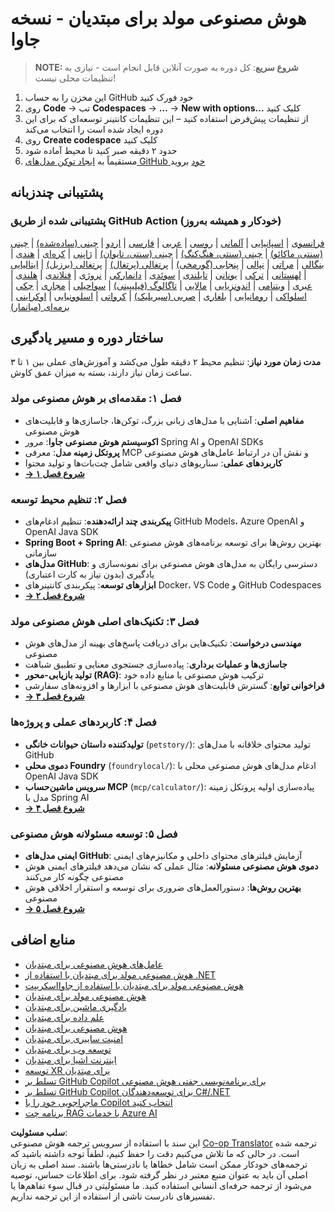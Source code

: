 <!--
CO_OP_TRANSLATOR_METADATA:
{
  "original_hash": "79df2d245c12d6b8ad57148fd049f106",
  "translation_date": "2025-07-23T11:56:58+00:00",
  "source_file": "README.md",
  "language_code": "fa"
}
-->
# هوش مصنوعی مولد برای مبتدیان - نسخه جاوا

> **NOTE: شروع سریع**: کل دوره به صورت آنلاین قابل انجام است - نیازی به تنظیمات محلی نیست!
1. این مخزن را به حساب GitHub خود فورک کنید
2. روی **Code** → تب **Codespaces** → **...** → **New with options...** کلیک کنید
3. از تنظیمات پیش‌فرض استفاده کنید – این تنظیمات کانتینر توسعه‌ای که برای این دوره ایجاد شده است را انتخاب می‌کند
4. روی **Create codespace** کلیک کنید
5. حدود ۲ دقیقه صبر کنید تا محیط آماده شود
6. مستقیماً به [ایجاد توکن مدل‌های GitHub خود](./02-SetupDevEnvironment/README.md#step-2-create-a-github-personal-access-token) بروید

## پشتیبانی چندزبانه

### پشتیبانی شده از طریق GitHub Action (خودکار و همیشه به‌روز)

[فرانسوی](../fr/README.md) | [اسپانیایی](../es/README.md) | [آلمانی](../de/README.md) | [روسی](../ru/README.md) | [عربی](../ar/README.md) | [فارسی](./README.md) | [اردو](../ur/README.md) | [چینی (ساده‌شده)](../zh/README.md) | [چینی (سنتی، ماکائو)](../mo/README.md) | [چینی (سنتی، هنگ‌کنگ)](../hk/README.md) | [چینی (سنتی، تایوان)](../tw/README.md) | [ژاپنی](../ja/README.md) | [کره‌ای](../ko/README.md) | [هندی](../hi/README.md) | [بنگالی](../bn/README.md) | [مراتی](../mr/README.md) | [نپالی](../ne/README.md) | [پنجابی (گورمخی)](../pa/README.md) | [پرتغالی (پرتغال)](../pt/README.md) | [پرتغالی (برزیل)](../br/README.md) | [ایتالیایی](../it/README.md) | [لهستانی](../pl/README.md) | [ترکی](../tr/README.md) | [یونانی](../el/README.md) | [تایلندی](../th/README.md) | [سوئدی](../sv/README.md) | [دانمارکی](../da/README.md) | [نروژی](../no/README.md) | [فنلاندی](../fi/README.md) | [هلندی](../nl/README.md) | [عبری](../he/README.md) | [ویتنامی](../vi/README.md) | [اندونزیایی](../id/README.md) | [مالایی](../ms/README.md) | [تاگالوگ (فیلیپینی)](../tl/README.md) | [سواحیلی](../sw/README.md) | [مجاری](../hu/README.md) | [چکی](../cs/README.md) | [اسلواکی](../sk/README.md) | [رومانیایی](../ro/README.md) | [بلغاری](../bg/README.md) | [صربی (سیریلیک)](../sr/README.md) | [کرواتی](../hr/README.md) | [اسلوونیایی](../sl/README.md) | [اوکراینی](../uk/README.md) | [برمه‌ای (میانمار)](../my/README.md)

## ساختار دوره و مسیر یادگیری

**مدت زمان مورد نیاز**: تنظیم محیط ۲ دقیقه طول می‌کشد و آموزش‌های عملی بین ۱ تا ۳ ساعت زمان نیاز دارند، بسته به میزان عمق کاوش.

### **فصل ۱: مقدمه‌ای بر هوش مصنوعی مولد**
- **مفاهیم اصلی**: آشنایی با مدل‌های زبانی بزرگ، توکن‌ها، جاسازی‌ها و قابلیت‌های هوش مصنوعی
- **اکوسیستم هوش مصنوعی جاوا**: مرور Spring AI و OpenAI SDKs
- **پروتکل زمینه مدل**: معرفی MCP و نقش آن در ارتباط عامل‌های هوش مصنوعی
- **کاربردهای عملی**: سناریوهای دنیای واقعی شامل چت‌بات‌ها و تولید محتوا
- **[→ شروع فصل ۱](./01-IntroToGenAI/README.md)**

### **فصل ۲: تنظیم محیط توسعه**
- **پیکربندی چند ارائه‌دهنده**: تنظیم ادغام‌های GitHub Models، Azure OpenAI و OpenAI Java SDK
- **Spring Boot + Spring AI**: بهترین روش‌ها برای توسعه برنامه‌های هوش مصنوعی سازمانی
- **مدل‌های GitHub**: دسترسی رایگان به مدل‌های هوش مصنوعی برای نمونه‌سازی و یادگیری (بدون نیاز به کارت اعتباری)
- **ابزارهای توسعه**: پیکربندی کانتینرهای Docker، VS Code و GitHub Codespaces
- **[→ شروع فصل ۲](./02-SetupDevEnvironment/README.md)**

### **فصل ۳: تکنیک‌های اصلی هوش مصنوعی مولد**
- **مهندسی درخواست**: تکنیک‌هایی برای دریافت پاسخ‌های بهینه از مدل‌های هوش مصنوعی
- **جاسازی‌ها و عملیات برداری**: پیاده‌سازی جستجوی معنایی و تطبیق شباهت
- **تولید بازیابی-محور (RAG)**: ترکیب هوش مصنوعی با منابع داده خود
- **فراخوانی توابع**: گسترش قابلیت‌های هوش مصنوعی با ابزارها و افزونه‌های سفارشی
- **[→ شروع فصل ۳](./03-CoreGenerativeAITechniques/README.md)**

### **فصل ۴: کاربردهای عملی و پروژه‌ها**
- **تولیدکننده داستان حیوانات خانگی** (`petstory/`): تولید محتوای خلاقانه با مدل‌های GitHub
- **دموی محلی Foundry** (`foundrylocal/`): ادغام مدل‌های هوش مصنوعی محلی با OpenAI Java SDK
- **سرویس ماشین‌حساب MCP** (`mcp/calculator/`): پیاده‌سازی اولیه پروتکل زمینه مدل با Spring AI
- **[→ شروع فصل ۴](./04-PracticalSamples/README.md)**

### **فصل ۵: توسعه مسئولانه هوش مصنوعی**
- **ایمنی مدل‌های GitHub**: آزمایش فیلترهای محتوای داخلی و مکانیزم‌های ایمنی
- **دموی هوش مصنوعی مسئولانه**: مثال عملی که نشان می‌دهد فیلترهای ایمنی هوش مصنوعی چگونه کار می‌کنند
- **بهترین روش‌ها**: دستورالعمل‌های ضروری برای توسعه و استقرار اخلاقی هوش مصنوعی
- **[→ شروع فصل ۵](./05-ResponsibleGenAI/README.md)**

## منابع اضافی

- [عامل‌های هوش مصنوعی برای مبتدیان](https://github.com/microsoft/ai-agents-for-beginners)
- [هوش مصنوعی مولد برای مبتدیان با استفاده از .NET](https://github.com/microsoft/Generative-AI-for-beginners-dotnet)
- [هوش مصنوعی مولد برای مبتدیان با استفاده از جاوااسکریپت](https://github.com/microsoft/generative-ai-with-javascript)
- [هوش مصنوعی مولد برای مبتدیان](https://github.com/microsoft/generative-ai-for-beginners)
- [یادگیری ماشین برای مبتدیان](https://aka.ms/ml-beginners)
- [علم داده برای مبتدیان](https://aka.ms/datascience-beginners)
- [هوش مصنوعی برای مبتدیان](https://aka.ms/ai-beginners)
- [امنیت سایبری برای مبتدیان](https://github.com/microsoft/Security-101)
- [توسعه وب برای مبتدیان](https://aka.ms/webdev-beginners)
- [اینترنت اشیا برای مبتدیان](https://aka.ms/iot-beginners)
- [توسعه XR برای مبتدیان](https://github.com/microsoft/xr-development-for-beginners)
- [تسلط بر GitHub Copilot برای برنامه‌نویسی جفتی هوش مصنوعی](https://aka.ms/GitHubCopilotAI)
- [تسلط بر GitHub Copilot برای توسعه‌دهندگان C#/.NET](https://github.com/microsoft/mastering-github-copilot-for-dotnet-csharp-developers)
- [ماجراجویی خود را با Copilot انتخاب کنید](https://github.com/microsoft/CopilotAdventures)
- [برنامه چت RAG با خدمات Azure AI](https://github.com/Azure-Samples/azure-search-openai-demo-java)

**سلب مسئولیت**:  
این سند با استفاده از سرویس ترجمه هوش مصنوعی [Co-op Translator](https://github.com/Azure/co-op-translator) ترجمه شده است. در حالی که ما تلاش می‌کنیم دقت را حفظ کنیم، لطفاً توجه داشته باشید که ترجمه‌های خودکار ممکن است شامل خطاها یا نادرستی‌ها باشند. سند اصلی به زبان اصلی آن باید به عنوان منبع معتبر در نظر گرفته شود. برای اطلاعات حساس، توصیه می‌شود از ترجمه حرفه‌ای انسانی استفاده کنید. ما مسئولیتی در قبال سوء تفاهم‌ها یا تفسیرهای نادرست ناشی از استفاده از این ترجمه نداریم.